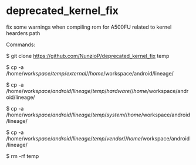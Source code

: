 # deprecated_kernel_fix
fix some warnings when compiling rom for A500FU related to kernel hearders path

Commands:

$ git clone https://github.com/NunzioP/deprecated_kernel_fix temp

$ cp -a /home/$workspace/temp/external/ /home/$workspace/android/lineage/

$ cp -a /home/$workspace/android/lineage/temp/hardware/ /home/$workspace/android/lineage/

$ cp -a /home/$workspace/android/lineage/temp/system/ /home/$workspace/android/lineage/

$ cp -a /home/$workspace/android/lineage/temp/vendor/ /home/$workspace/android/lineage/

$ rm -rf temp
